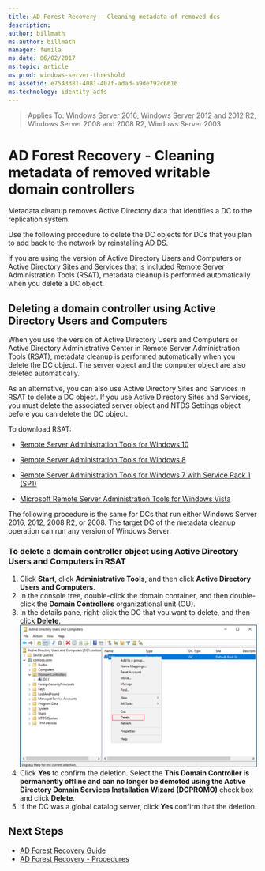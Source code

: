 ```yaml
---
title: AD Forest Recovery - Cleaning metadata of removed dcs
description:
author: billmath
ms.author: billmath
manager: femila
ms.date: 06/02/2017
ms.topic: article
ms.prod: windows-server-threshold
ms.assetid: e7543381-4081-407f-adad-a9de792c6616
ms.technology: identity-adfs
---
```


>Applies To: Windows Server 2016, Windows Server 2012 and 2012 R2, Windows Server 2008 and 2008 R2, Windows Server 2003

# AD Forest Recovery - Cleaning metadata of removed writable domain controllers  
 Metadata cleanup removes Active Directory data that identifies a DC to the replication system.  
  
 Use the following procedure to delete the DC objects for DCs that you plan to add back to the network by reinstalling AD DS.  
  
 If you are using the version of Active Directory Users and Computers or Active Directory Sites and Services that is included Remote Server Administration Tools (RSAT), metadata cleanup is performed automatically when you delete a DC object.  
  

## Deleting a domain controller using Active Directory Users and Computers  
 When you use the version of Active Directory Users and Computers or Active Directory Administrative Center in Remote Server Administration Tools (RSAT), metadata cleanup is performed automatically when you delete the DC object. The server object and the computer object are also deleted automatically.  
  
 As an alternative, you can also use Active Directory Sites and Services in RSAT to delete a DC object. If you use Active Directory Sites and Services, you must delete the associated server object and NTDS Settings object before you can delete the DC object.  
  
 To download RSAT:  

-   [Remote Server Administration Tools for Windows 10](https://www.microsoft.com/download/details.aspx?id=45520)
  
-   [Remote Server Administration Tools for Windows 8](http://www.microsoft.com/download/details.aspx?id=28972)  

-   [Remote Server Administration Tools for Windows 7 with Service Pack 1 (SP1)](http://www.microsoft.com/download/details.aspx?id=7887)  
  
-   [Microsoft Remote Server Administration Tools for Windows Vista](http://www.microsoft.com/download/details.aspx?id=21090)  
  
 The following procedure is the same for DCs that run either Windows Server 2016, 2012, 2008 R2, or 2008. The target DC of the metadata cleanup operation can run any version of Windows Server.  
  
### To delete a domain controller object using Active Directory Users and Computers in RSAT  
  
1.  Click **Start**, click **Administrative Tools**, and then click **Active Directory Users and Computers**.  
2.  In the console tree, double-click the domain container, and then double-click the **Domain Controllers** organizational unit (OU).  
3.  In the details pane, right-click the DC that you want to delete, and then click **Delete**. 
![Delete](media/AD-Forest-Recovery-Cleaning-Metadata/delete1.png) 
4.  Click **Yes** to confirm the deletion. Select the **This Domain Controller is permanently offline and can no longer be demoted using the Active Directory Domain Services Installation Wizard (DCPROMO)** check box and click **Delete**.  
5.  If the DC was a global catalog server, click **Yes** confirm that the deletion.  
  
## Next Steps

- [AD Forest Recovery Guide](AD-Forest-Recovery-Guide.md)
- [AD Forest Recovery - Procedures](AD-Forest-Recovery-Procedures.md)
  

